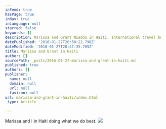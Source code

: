 ```yaml
---
inFeed: true
hasPage: true
inNav: true
inLanguage: null
starred: false
keywords: []
description: Marissa and Grant Nieddu in Haiti. International travel helps expand the knowledge by with to train entrepreneurs.
datePublished: '2016-01-27T20:50:22.798Z'
dateModified: '2016-01-27T20:47:35.705Z'
title: Marissa and Grant in Haiti
author: []
sourcePath: _posts/2016-01-27-marissa-and-grant-in-haiti.md
published: true
authors: []
publisher:
  name: null
  domain: null
  url: null
  favicon: null
url: marissa-and-grant-in-haiti/index.html
_type: Article

---
```

Marissa and I in Haiti doing what we do best.
![](https://s3-us-west-2.amazonaws.com/the-grid-img/p/5bed91576e89892d0546c7e6af08e5e888085787.jpg)